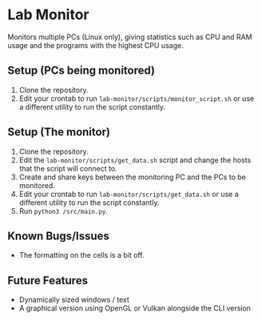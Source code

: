 # Lab Monitor
Monitors multiple PCs (Linux only), giving statistics such as CPU and RAM usage and the programs with the highest CPU usage. 

## Setup (PCs being monitored)
1. Clone the repository.
2. Edit your crontab to run `lab-monitor/scripts/monitor_script.sh` or use a different utility to run the script constantly.

## Setup (The monitor)
1. Clone the repository.
2. Edit the `lab-monitor/scripts/get_data.sh` script and change the hosts that the script will connect to.
3. Create and share keys between the monitoring PC and the PCs to be monitored.
4. Edit your crontab to run `lab-monitor/scripts/get_data.sh` or use a different utility to run the script constantly.
5. Run `python3 /src/main.py`.

## Known Bugs/Issues
- The formatting on the cells is a bit off.

## Future Features
- Dynamically sized windows / text
- A graphical version using OpenGL or Vulkan alongside the CLI version

